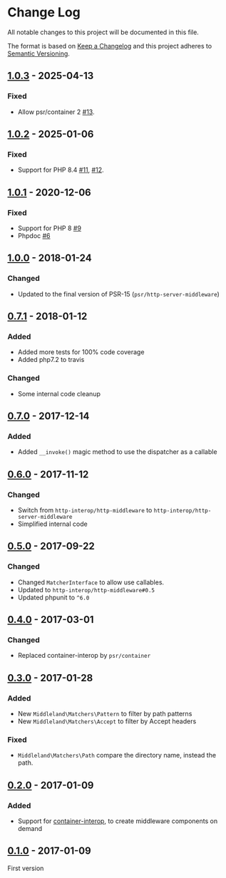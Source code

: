 # Change Log
All notable changes to this project will be documented in this file.

The format is based on [Keep a Changelog](http://keepachangelog.com/) and this
project adheres to [Semantic Versioning](http://semver.org/).

## [1.0.3] - 2025-04-13
### Fixed
- Allow psr/container 2 [#13].

## [1.0.2] - 2025-01-06
### Fixed
- Support for PHP 8.4 [#11], [#12].

## [1.0.1] - 2020-12-06
### Fixed
- Support for PHP 8 [#9]
- Phpdoc [#6]

## [1.0.0] - 2018-01-24
### Changed
- Updated to the final version of PSR-15 (`psr/http-server-middleware`)

## [0.7.1] - 2018-01-12
### Added
- Added more tests for 100% code coverage
- Added php7.2 to travis

### Changed
- Some internal code cleanup

## [0.7.0] - 2017-12-14
### Added
- Added `__invoke()` magic method to use the dispatcher as a callable

## [0.6.0] - 2017-11-12
### Changed
- Switch from `http-interop/http-middleware` to
  `http-interop/http-server-middleware`
- Simplified internal code

## [0.5.0] - 2017-09-22
### Changed
- Changed `MatcherInterface` to allow use callables.
- Updated to `http-interop/http-middleware#0.5`
- Updated phpunit to `^6.0`

## [0.4.0] - 2017-03-01
### Changed
- Replaced container-interop by `psr/container`

## [0.3.0] - 2017-01-28
### Added
- New `Middleland\Matchers\Pattern` to filter by path patterns
- New `Middleland\Matchers\Accept` to filter by Accept headers

### Fixed
- `Middleland\Matchers\Path` compare the directory name, instead the path.

## [0.2.0] - 2017-01-09
### Added
- Support for
  [container-interop](https://github.com/container-interop/container-interop),
  to create middleware components on demand

## [0.1.0] - 2017-01-09
First version

[#6]: https://github.com/oscarotero/middleland/issues/6
[#9]: https://github.com/oscarotero/middleland/issues/9
[#11]: https://github.com/oscarotero/middleland/issues/11
[#12]: https://github.com/oscarotero/middleland/issues/12
[#13]: https://github.com/oscarotero/middleland/issues/13

[1.0.3]: https://github.com/oscarotero/middleland/compare/v1.0.2...v1.0.3
[1.0.2]: https://github.com/oscarotero/middleland/compare/v1.0.1...v1.0.2
[1.0.1]: https://github.com/oscarotero/middleland/compare/v1.0.0...v1.0.1
[1.0.0]: https://github.com/oscarotero/middleland/compare/v0.7.1...v1.0.0
[0.7.1]: https://github.com/oscarotero/middleland/compare/v0.7.0...v0.7.1
[0.7.0]: https://github.com/oscarotero/middleland/compare/v0.6.0...v0.7.0
[0.6.0]: https://github.com/oscarotero/middleland/compare/v0.5.0...v0.6.0
[0.5.0]: https://github.com/oscarotero/middleland/compare/v0.4.0...v0.5.0
[0.4.0]: https://github.com/oscarotero/middleland/compare/v0.3.0...v0.4.0
[0.3.0]: https://github.com/oscarotero/middleland/compare/v0.2.0...v0.3.0
[0.2.0]: https://github.com/oscarotero/middleland/compare/v0.1.0...v0.2.0
[0.1.0]: https://github.com/oscarotero/middleland/releases/tag/v0.1.0

